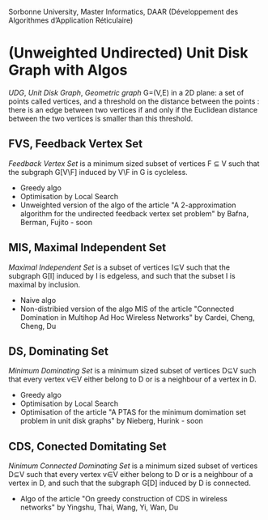Sorbonne University, Master Informatics, DAAR (Développement des Algorithmes d’Application Réticulaire)

# (Unweighted Undirected) Unit Disk Graph with Algos
*UDG*, *Unit Disk Graph*, *Geometric graph* G=(V,E) in a 2D plane: a set of points called vertices, and a threshold on the distance between the points : there is an edge between two vertices if and only if the Euclidean distance between the two vertices is smaller than this threshold.
  
## FVS, Feedback Vertex Set
*Feedback Vertex Set* is a minimum sized subset of vertices F ⊆ V such that the subgraph G[V\F] induced by V\F in G is cycleless.
  - Greedy algo
  - Optimisation by Local Search 
  - Unweighted version of the algo of the article "A 2-approximation algorithm for the undirected feedback vertex set problem" by Bafna, Berman, Fujito - soon

## MIS, Maximal Independent Set
*Maximal Independent Set* is a subset of vertices I⊆V such that the subgraph G[I] induced by I is edgeless, and such that the subset I is maximal by inclusion.
  - Naive algo
  - Non-distribied version of the algo MIS of the article "Connected Domination in Multihop Ad Hoc Wireless Networks" by Cardei, Cheng, Cheng, Du 

## DS, Dominating Set
*Minimum Dominating Set* is a minimum sized subset of vertices D⊆V such that every vertex v∈V either belong to D or is a neighbour
of a vertex in D.
  - Greedy algo
  - Optimisation by Local Search 
  - Optimisation of the article "A PTAS for the minimum domimation set problem in unit disk graphs" by Nieberg, Hurink - soon

## CDS, Conected Domitating Set
*Ninimum Connected Dominating Set* is a minimum sized subset of vertices D⊆V such that every vertex v∈V either belong to D or is a neighbour of a vertex in D, and such that the subgraph G[D] induced by D is connected.
  - Algo of the article "On greedy construction of CDS in wireless networks" by Yingshu, Thai, Wang, Yi, Wan, Du

